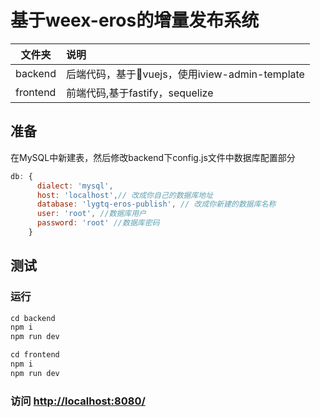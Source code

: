 # 基于weex-eros的增量发布系统

|文件夹|说明|
| ------------- |:-------------|
|backend|后端代码，基于vuejs，使用iview-admin-template|
|frontend|前端代码,基于fastify，sequelize|

## 准备
在MySQL中新建表，然后修改backend下config.js文件中数据库配置部分
```javascript
db: {
      dialect: 'mysql',
      host: 'localhost',// 改成你自己的数据库地址
      database: 'lygtq-eros-publish', // 改成你新建的数据库名称
      user: 'root', //数据库用户
      password: 'root' //数据库密码
    }
```
## 测试
### 运行
```javascript
cd backend
npm i
npm run dev
```
```javascript
cd frontend
npm i
npm run dev
```

### 访问 [http://localhost:8080/](http://localhost:8080/)